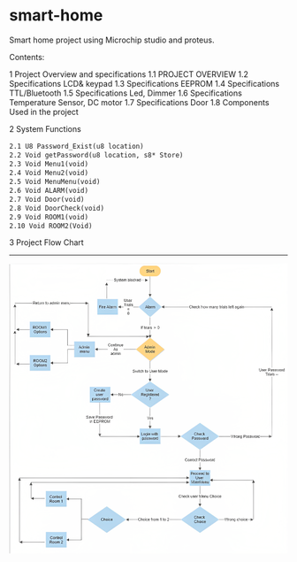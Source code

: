 # smart-home
Smart home project using Microchip studio and proteus.

Contents:

1 Project Overview and specifications
    1.1 PROJECT OVERVIEW
    1.2 Specifications LCD& keypad
    1.3 Specifications EEPROM
    1.4 Specifications TTL/Bluetooth
    1.5 Specifications Led, Dimmer
    1.6 Specifications Temperature Sensor, DC motor
    1.7 Specifications Door
    1.8 Components Used in the project

2 System Functions

    2.1 U8 Password_Exist(u8 location)
    2.2 Void getPassword(u8 location, s8* Store)
    2.3 Void Menu1(void)
    2.4 Void Menu2(void)
    2.5 Void MenuMenu(void)
    2.6 Void ALARM(void)
    2.7 Void Door(void)
    2.8 Void DoorCheck(void)
    2.9 Void ROOM1(void)
    2.10 Void ROOM2(Void)

3 Project Flow Chart
______________________________________________________________________________________

![Alt text](Updated%20Flow%20Chart.png)